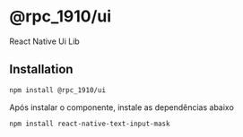 # @rpc_1910/ui

React Native Ui Lib

## Installation

```sh
npm install @rpc_1910/ui
```

Após instalar o componente, instale as dependências abaixo

```sh
npm install react-native-text-input-mask
```
